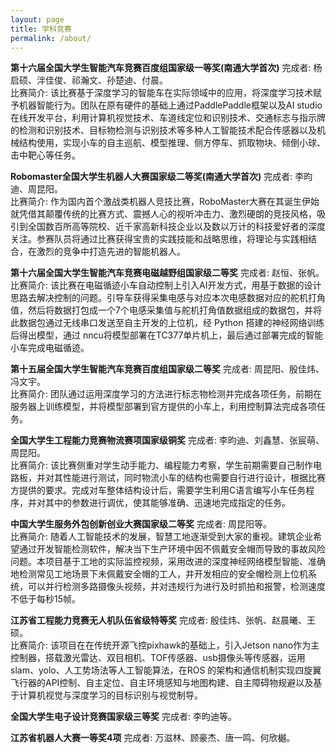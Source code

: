 ```yaml
---
layout: page
title: 学科竞赛
permalink: /about/
---
```


<strong>第十六届全国大学生智能汽车竞赛百度组国家级一等奖(南通大学首次)</strong> 完成者: 杨启硕、泮佳俊、祁瀚文、孙楚迪、付晨。<br>
比赛简介: 该比赛基于深度学习的智能车在实际领域中的应用，将深度学习技术赋予机器智能行为。团队在原有硬件的基础上通过PaddlePaddle框架以及AI studio在线开发平台，利用计算机视觉技术、车道线定位和识别技术、交通标志与指示牌的检测和识别技术、目标物检测与识别技术等多种人工智能技术配合传感器以及机械结构使用，实现小车的自主巡航、模型推理、侧方停车、抓取物块、倾倒小球、击中靶心等任务。
<br>

<strong>Robomaster全国大学生机器人大赛国家级二等奖(南通大学首次)</strong> 完成者: 李昀迪、周昆阳。<br>
比赛简介: 作为国内首个激战类机器人竞技比赛，RoboMaster大赛在其诞生伊始就凭借其颠覆传统的比赛方式、震撼人心的视听冲击力、激烈硬朗的竞技风格，吸引到全国数百所高等院校、近千家高新科技企业以及数以万计的科技爱好者的深度关注。参赛队员将通过比赛获得宝贵的实践技能和战略思维，将理论与实践相结合，在激烈的竞争中打造先进的智能机器人。
<br>

<strong>第十六届全国大学生智能汽车竞赛电磁越野组国家级二等奖</strong> 完成者: 赵恒、张帆。<br>
比赛简介: 该比赛在电磁循迹小车自动控制上引入AI开发方式，用基于数据的设计思路去解决控制的问题。引导车获得采集电感与对应本次电感数据对应的舵机打角值，然后将数据打包成一个7个电感采集值与舵机打角值数据组成的数据包，并将此数据包通过无线串口发送至自主开发的上位机，经 Python 搭建的神经网络训练后得出模型，通过 nncu将模型部署在TC377单片机上，最后通过部署完成的智能小车完成电磁循迹。
<br>


<strong>第十五届全国大学生智能汽车竞赛百度组国家级二等奖</strong> 完成者: 周昆阳、殷佳炜、冯文宇。<br>
比赛简介: 团队通过运用深度学习的方法进行标志物检测并完成各项任务，前期在服务器上训练模型，并将模型部署到官方提供的小车上，利用控制算法完成各项任务。
<br>


<strong>全国大学生工程能力竞赛物流赛项国家级铜奖</strong> 完成者: 李昀迪、刘鑫慧、张宸萌、周昆阳。<br>
比赛简介: 该比赛侧重对学生动手能力、编程能力考察，学生前期需要自己制作电路板，并对其性能进行测试，同时物流小车的结构也需要自行进行设计，根据比赛方提供的要求。完成对车整体结构设计后，需要学生利用C语言编写小车任务程序，并对其中的参数进行调优，使其能够准确、迅速地完成指定的任务。
<br>


<strong>中国大学生服务外包创新创业大赛国家级二等奖</strong> 完成者: 周昆阳等。<br>
比赛简介: 随着人工智能技术的发展，智慧工地逐渐受到大家的重视。建筑企业希望通过开发智能检测软件，解决当下生产环境中因不佩戴安全帽而导致的事故风险问题。本项目基于工地的实际监控视频，采用改进的深度神经网络模型智能、准确地检测常见工地场景下未佩戴安全帽的工人，并开发相应的安全帽检测上位机系统，可以并行检测多路摄像头视频，并对违规行为进行及时抓拍和报警，检测速度不低于每秒15帧。
<br>

<strong>江苏省工程能力竞赛无人机队伍省级特等奖</strong> 完成者: 殷佳炜、张帆、赵晨曦、王硕。<br>
比赛简介: 该项目在在传统开源飞控pixhawk的基础上，引入Jetson nano作为主控制器，搭载激光雷达、双目相机、TOF传感器、usb摄像头等传感器，运用slam、yolo、人工势场法等人工智能算法，在ROS 的架构和通信机制实现四旋翼飞行器的API控制、自主定位、自主环境感知与地图构建、自主障碍物规避以及基于计算机视觉与深度学习的目标识别与视觉制导。
<br>

<strong>全国大学生电子设计竞赛国家级三等奖</strong> 完成者: 李昀迪等。<br>

<strong>江苏省机器人大赛一等奖4项</strong> 完成者: 万滋林、顾豪杰、唐一鸣、何欣樾。<br>
<br>




